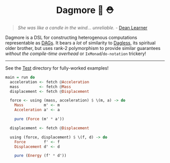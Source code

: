 # <div align="center">Dagmore 🍕 ⛑</div>

> _She was like a candle in the wind... unreliable._ - [Dean Learner](https://en.wikipedia.org/wiki/Dean_Learner)

Dagmore is a DSL for constructing heterogenous computations representable as
[DAGs](https://en.wikipedia.org/wiki/Directed_acyclic_graph). It bears a _lot_
of similarity to [Dagless](https://github.com/i-am-tom/dagless), its spiritual
older brother, but uses rank-2 polymorphism to provide similar guarantees
_without the compile-time overhead_ or `IxMonad`/`do-notation` trickery!

---

See the [Test](https://github.com/i-am-tom/dagmore/tree/master/test/Test)
directory for fully-worked examples!

```haskell
main = run do
  acceleration <- fetch @Acceleration
  mass         <- fetch @Mass
  displacement <- fetch @Displacement

  force <- using (mass, acceleration) $ \(m, a) -> do
    Mass         m' <- m
    Acceleration a' <- a

    pure (Force (m' * a'))

  displacement <- fetch @Displacement

  using (force, displacement) $ \(f, d) -> do
    Force        f' <- f
    Displacement d' <- d

    pure (Energy (f' * d'))
```
